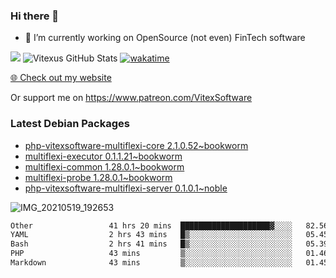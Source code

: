 ### Hi there 👋

- 🔭 I’m currently working on OpenSource  (not even) FinTech software

![](https://komarev.com/ghpvc/?username=Vitexus)
![Vitexus GitHub Stats](https://github-readme-stats.vercel.app/api?username=Vitexus&show_icons=true)
[![wakatime](https://wakatime.com/badge/user/5abba9ca-813e-43ac-9b5f-b1cfdf3dc1c7.svg)](https://wakatime.com/@5abba9ca-813e-43ac-9b5f-b1cfdf3dc1c7)

<p><a href="https://vitexsoftware.cz">🌐 Check out my website</a></p>

Or support me on https://www.patreon.com/VitexSoftware

### Latest Debian Packages
<!-- DEBIAN-PACKAGES-LIST:START -->
- [php-vitexsoftware-multiflexi-core 2.1.0.52~bookworm](https://repo.vitexsoftware.com/package.php?package=php-vitexsoftware-multiflexi-core)
- [multiflexi-executor 0.1.1.21~bookworm](https://repo.vitexsoftware.com/package.php?package=multiflexi-executor)
- [multiflexi-common 1.28.0.1~bookworm](https://repo.vitexsoftware.com/package.php?package=multiflexi-common)
- [multiflexi-probe 1.28.0.1~bookworm](https://repo.vitexsoftware.com/package.php?package=multiflexi-probe)
- [php-vitexsoftware-multiflexi-server 0.1.0.1~noble](https://repo.vitexsoftware.com/package.php?package=php-vitexsoftware-multiflexi-server)
<!-- DEBIAN-PACKAGES-LIST:END -->

![IMG_20210519_192653](https://user-images.githubusercontent.com/2621130/120022731-1bd48900-bfed-11eb-90f9-4f88f560b8b7.jpg)

<!--
**Vitexus/Vitexus** is a ✨ _special_ ✨ repository because its `README.md` (this file) appears on your GitHub profile.

Here are some ideas to get you started:

- 🌱 I’m currently learning ...
- 👯 I’m looking to collaborate on ...
- 🤔 I’m looking for help with ...
- 💬 Ask me about ...
- 📫 How to reach me: ...
- 😄 Pronouns: ...
- ⚡ Fun fact: ...
-->


<!--START_SECTION:waka-->

```txt
Other                 41 hrs 20 mins  ████████████████████▓░░░░   82.56 %
YAML                  2 hrs 43 mins   █▒░░░░░░░░░░░░░░░░░░░░░░░   05.45 %
Bash                  2 hrs 41 mins   █▒░░░░░░░░░░░░░░░░░░░░░░░   05.39 %
PHP                   43 mins         ▒░░░░░░░░░░░░░░░░░░░░░░░░   01.46 %
Markdown              43 mins         ▒░░░░░░░░░░░░░░░░░░░░░░░░   01.45 %
```

<!--END_SECTION:waka-->

